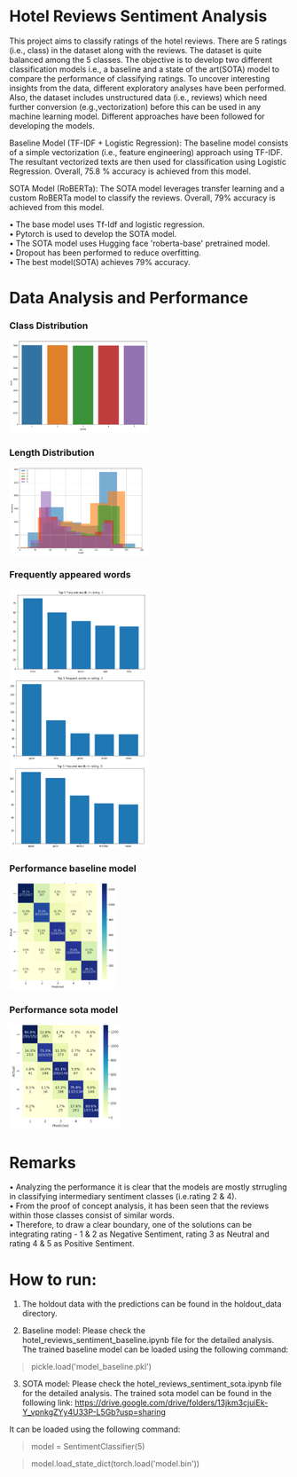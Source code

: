 # Hotel Reviews Sentiment Analysis
This project aims to classify ratings of the hotel reviews. There are 5 ratings (i.e., class) in the dataset along with the reviews. The dataset is quite balanced among the 5 classes. The objective is to develop two different classification models i.e., a baseline and a state of the art(SOTA) model to compare the performance of classifying ratings. To uncover interesting insights from the data, different exploratory analyses have been performed. Also, the dataset includes unstructured data (i.e., reviews) which need further conversion (e.g.,vectorization) before this can be used in any machine learning model. Different approaches have been followed for developing the models.

Baseline Model (TF-IDF + Logistic Regression): The baseline model consists of a simple vectorization (i.e., feature engineering) approach using TF-IDF. The resultant vectorized texts are then used for classification using Logistic Regression. Overall, 75.8 % accuracy is achieved from this model.   

SOTA Model (RoBERTa): The SOTA model leverages transfer learning and a custom RoBERTa model to classify the reviews. Overall, 79% accuracy is achieved from this model.

• The base model uses Tf-Idf and logistic regression.<br/>
• Pytorch is used to develop the SOTA model.<br/>
• The SOTA model uses Hugging face 'roberta-base' pretrained model.<br/>
• Dropout has been performed to reduce overfitting.<br/>
• The best model(SOTA) achieves 79% accuracy.<br/>

# Data Analysis and Performance
### Class Distribution
<img src="images/class_distribution.PNG" width="50%">

### Length Distribution
<img src="images/length_distribution.PNG" width="50%">

### Frequently appeared words
<img src="images/rating1_words.PNG" width="50%">

<img src="images/rating3_words.PNG" width="50%">

<img src="images/rating5_words.PNG" width="50%">

### Performance baseline model
<img src="images/performance_lr.PNG" width="38%">

### Performance sota model
<img src="images/performance_sota.PNG" width="40%">

# Remarks
• Analyzing the performance it is clear that the models are mostly strrugling in classifying intermediary sentiment classes (i.e.rating 2 & 4). <br/>
• From the proof of concept analysis, it has been seen that the reviews within those classes consist of similar words. <br/>
• Therefore, to draw a clear boundary, one of the solutions can be integrating rating - 1 & 2 as Negative Sentiment, rating 3 as Neutral and rating 4 & 5 as Positive Sentiment. <br/>

# How to run:

1) The holdout data with the predictions can be found in the holdout_data directory.

2) Baseline model: Please check the hotel_reviews_sentiment_baseline.ipynb file for the detailed analysis. The trained baseline model can be loaded using the following command:

> pickle.load('model_baseline.pkl')

3) SOTA model: Please check the hotel_reviews_sentiment_sota.ipynb file for the detailed analysis. The trained sota model can be found in the following link:
https://drive.google.com/drive/folders/13jkm3cjuiEk-Y_vpnkgZYy4U33P-L5Gb?usp=sharing

It can be loaded using the following command:
> model = SentimentClassifier(5)

> model.load_state_dict(torch.load('model.bin'))
